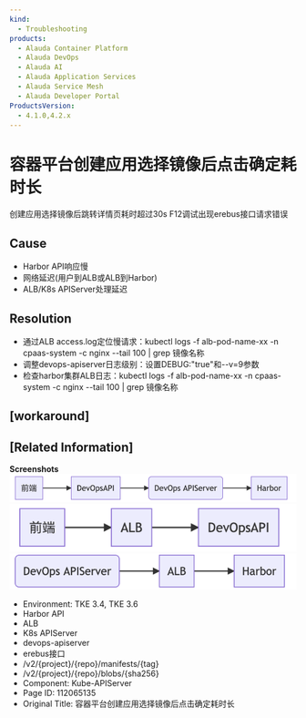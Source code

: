 ```yaml
---
kind:
  - Troubleshooting
products:
  - Alauda Container Platform
  - Alauda DevOps
  - Alauda AI
  - Alauda Application Services
  - Alauda Service Mesh
  - Alauda Developer Portal
ProductsVersion:
  - 4.1.0,4.2.x
---
```

<!-- A type of document that involves encountering a fault, diagnosing it, performing root cause analysis, and providing solutions. -->

# 容器平台创建应用选择镜像后点击确定耗时长

创建应用选择镜像后跳转详情页耗时超过30s F12调试出现erebus接口请求错误

## Cause
- Harbor API响应慢
- 网络延迟(用户到ALB或ALB到Harbor)
- ALB/K8s APIServer处理延迟

## Resolution
- 通过ALB access.log定位慢请求：kubectl logs -f alb-pod-name-xx -n cpaas-system -c nginx --tail 100 | grep 镜像名称
- 调整devops-apiserver日志级别：设置DEBUG:"true"和--v=9参数
- 检查harbor集群ALB日志：kubectl logs -f alb-pod-name-xx -n cpaas-system -c nginx --tail 100 | grep 镜像名称

## [workaround]

## [Related Information]
**Screenshots**
![](assets/rong-qi-ping-tai-chuang-jian-ying-yong-xuan-ze-jing-xiang-hou-dian-ji-que-ding-h/image2022-4-27_10-33-52.png)
![](assets/rong-qi-ping-tai-chuang-jian-ying-yong-xuan-ze-jing-xiang-hou-dian-ji-que-ding-h/image2022-4-27_10-34-43.png)
![](assets/rong-qi-ping-tai-chuang-jian-ying-yong-xuan-ze-jing-xiang-hou-dian-ji-que-ding-h/image2022-4-27_10-35-6.png)
- Environment: TKE 3.4, TKE 3.6
- Harbor API
- ALB
- K8s APIServer
- devops-apiserver
- erebus接口
- /v2/{project}/{repo}/manifests/{tag}
- /v2/{project}/{repo}/blobs/{sha256}
- Component: Kube-APIServer
- Page ID: 112065135
- Original Title: 容器平台创建应用选择镜像后点击确定耗时长
